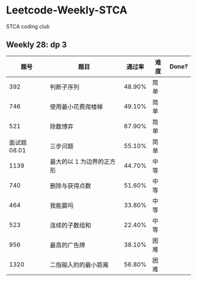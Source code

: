 # Leetcode-Weekly-STCA
STCA coding club 

## Weekly 28: dp 3

| 题号        | 题目             | 通过率    | 难度 | Done? |
|-----------|----------------|--------|----|-------|
| 392       | 判断子序列          | 48.90% | 简单 |       |
| 746       | 使用最小花费爬楼梯      | 49.10% | 简单 |       |
| 521       | 除数博弈           | 67.90% | 简单 |       |
| 面试题 08.01 | 三步问题           | 55.10% | 简单 |       |
| 1139      | 最大的以 1 为边界的正方形 | 44.70% | 中等 |       |
| 740       | 删除与获得点数        | 51.60% | 中等 |       |
| 464       | 我能赢吗           | 33.80% | 中等 |       |
| 523       | 连续的子数组和        | 22.40% | 中等 |       |
| 956       | 最高的广告牌         | 38.10% | 困难 |       |
| 1320      | 二指输入的的最小距离     | 56.80% | 困难 |       |
